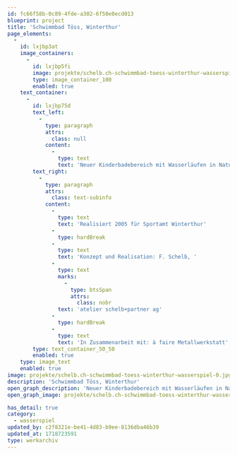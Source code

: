 ```yaml
---
id: fc66f58b-0c89-4fde-a302-6f50e0ecd013
blueprint: project
title: 'Schwimmbad Töss, Winterthur'
page_elements:
  -
    id: lxjbp3at
    image_containers:
      -
        id: lxjbp5fi
        image: projekte/schelb.ch-schwimmbad-toess-winterthur-wasserspiel-0.jpg
        type: image_container_100
        enabled: true
    text_container:
      -
        id: lxjbp75d
        text_left:
          -
            type: paragraph
            attrs:
              class: null
            content:
              -
                type: text
                text: 'Neuer Kinderbadebereich mit Wasserläufen in Natursteinpflästerung, Wasserschlange, Regendusche, Archimedesschraube, Stauwehre in Edelstahl'
        text_right:
          -
            type: paragraph
            attrs:
              class: text-subinfo
            content:
              -
                type: text
                text: 'Realisiert 2005 für Sportamt Winterthur'
              -
                type: hardBreak
              -
                type: text
                text: 'Konzept und Realisation: F. Schelb, '
              -
                type: text
                marks:
                  -
                    type: btsSpan
                    attrs:
                      class: nobr
                text: 'atelier schelb+partner ag'
              -
                type: hardBreak
              -
                type: text
                text: 'In Zusammenarbeit mit: à faire Metallwerkstatt'
        type: text_container_50_50
        enabled: true
    type: image_text
    enabled: true
image: projekte/schelb.ch-schwimmbad-toess-winterthur-wasserspiel-0.jpg
description: 'Schwimmbad Töss, Winterthur'
open_graph_description: 'Neuer Kinderbadebereich mit Wasserläufen in Natursteinpflästerung, Wasserschlange, Regendusche, Archimedesschraube, Stauwehre in Edelstahl'
open_graph_image: projekte/schelb.ch-schwimmbad-toess-winterthur-wasserspiel-0.jpg

has_detail: true
category:
  - wasserspiel
updated_by: c2f8321e-be41-4d83-b9ee-8136dba46b39
updated_at: 1718723591
type: werkarchiv
---
```

